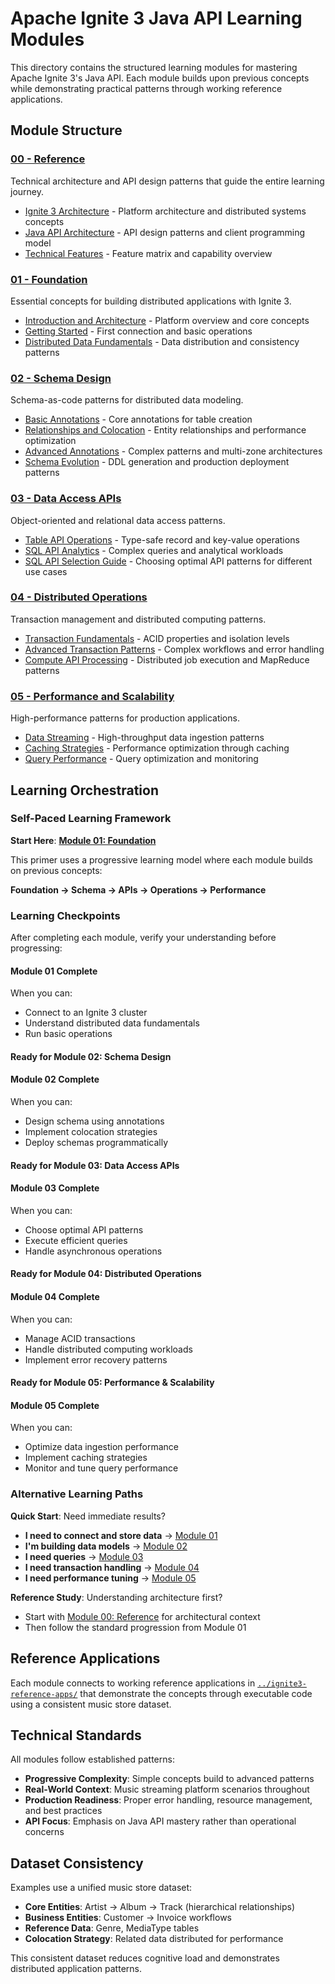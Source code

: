 # Apache Ignite 3 Java API Learning Modules

This directory contains the structured learning modules for mastering Apache Ignite 3's Java API. Each module builds upon previous concepts while demonstrating practical patterns through working reference applications.

## Module Structure

### [00 - Reference](./00-reference/)

Technical architecture and API design patterns that guide the entire learning journey.

- [Ignite 3 Architecture](./00-reference/ignite3-arch.md) - Platform architecture and distributed systems concepts
- [Java API Architecture](./00-reference/java-api-arch.md) - API design patterns and client programming model
- [Technical Features](./00-reference/technical-features.md) - Feature matrix and capability overview

### [01 - Foundation](./01-foundation/)

Essential concepts for building distributed applications with Ignite 3.

- [Introduction and Architecture](./01-foundation/01-introduction-and-architecture.md) - Platform overview and core concepts
- [Getting Started](./01-foundation/02-getting-started.md) - First connection and basic operations
- [Distributed Data Fundamentals](./01-foundation/03-distributed-data-fundamentals.md) - Data distribution and consistency patterns

### [02 - Schema Design](./02-schema-design/)

Schema-as-code patterns for distributed data modeling.

- [Basic Annotations](./02-schema-design/01-basic-annotations.md) - Core annotations for table creation
- [Relationships and Colocation](./02-schema-design/02-relationships-and-colocation.md) - Entity relationships and performance optimization
- [Advanced Annotations](./02-schema-design/03-advanced-annotations.md) - Complex patterns and multi-zone architectures
- [Schema Evolution](./02-schema-design/04-schema-evolution.md) - DDL generation and production deployment patterns

### [03 - Data Access APIs](./03-data-access-apis/)

Object-oriented and relational data access patterns.

- [Table API Operations](./03-data-access-apis/01-table-api-operations.md) - Type-safe record and key-value operations
- [SQL API Analytics](./03-data-access-apis/02-sql-api-analytics.md) - Complex queries and analytical workloads
- [SQL API Selection Guide](./03-data-access-apis/03-sql-api-selection-guide.md) - Choosing optimal API patterns for different use cases

### [04 - Distributed Operations](./04-distributed-operations/)

Transaction management and distributed computing patterns.

- [Transaction Fundamentals](./04-distributed-operations/01-transaction-fundamentals.md) - ACID properties and isolation levels
- [Advanced Transaction Patterns](./04-distributed-operations/02-advanced-transaction-patterns.md) - Complex workflows and error handling
- [Compute API Processing](./04-distributed-operations/03-compute-api-processing.md) - Distributed job execution and MapReduce patterns

### [05 - Performance and Scalability](./05-performance-scalability/)

High-performance patterns for production applications.

- [Data Streaming](./05-performance-scalability/01-data-streaming.md) - High-throughput data ingestion patterns
- [Caching Strategies](./05-performance-scalability/02-caching-strategies.md) - Performance optimization through caching
- [Query Performance](./05-performance-scalability/03-query-performance.md) - Query optimization and monitoring

## Learning Orchestration

### Self-Paced Learning Framework

**Start Here**: [**Module 01: Foundation**](./01-foundation/01-introduction-and-architecture.md)

This primer uses a progressive learning model where each module builds on previous concepts:

**Foundation → Schema → APIs → Operations → Performance**

### Learning Checkpoints

After completing each module, verify your understanding before progressing:

#### Module 01 Complete

When you can:

- Connect to an Ignite 3 cluster
- Understand distributed data fundamentals  
- Run basic operations

#### Ready for Module 02: Schema Design

#### Module 02 Complete

When you can:

- Design schema using annotations
- Implement colocation strategies
- Deploy schemas programmatically

#### Ready for Module 03: Data Access APIs

#### Module 03 Complete

When you can:

- Choose optimal API patterns
- Execute efficient queries
- Handle asynchronous operations

#### Ready for Module 04: Distributed Operations

#### Module 04 Complete

When you can:

- Manage ACID transactions
- Handle distributed computing workloads
- Implement error recovery patterns

#### Ready for Module 05: Performance & Scalability

#### Module 05 Complete

When you can:

- Optimize data ingestion performance
- Implement caching strategies
- Monitor and tune query performance

### Alternative Learning Paths

**Quick Start**: Need immediate results?

- **I need to connect and store data** → [Module 01](./01-foundation/)
- **I'm building data models** → [Module 02](./02-schema-design/)  
- **I need queries** → [Module 03](./03-data-access-apis/)
- **I need transaction handling** → [Module 04](./04-distributed-operations/)
- **I need performance tuning** → [Module 05](./05-performance-scalability/)

**Reference Study**: Understanding architecture first?

- Start with [Module 00: Reference](./00-reference/) for architectural context
- Then follow the standard progression from Module 01

## Reference Applications

Each module connects to working reference applications in [`../ignite3-reference-apps/`](../ignite3-reference-apps/) that demonstrate the concepts through executable code using a consistent music store dataset.

## Technical Standards

All modules follow established patterns:

- **Progressive Complexity**: Simple concepts build to advanced patterns
- **Real-World Context**: Music streaming platform scenarios throughout
- **Production Readiness**: Proper error handling, resource management, and best practices
- **API Focus**: Emphasis on Java API mastery rather than operational concerns

## Dataset Consistency

Examples use a unified music store dataset:

- **Core Entities**: Artist → Album → Track (hierarchical relationships)
- **Business Entities**: Customer → Invoice workflows
- **Reference Data**: Genre, MediaType tables
- **Colocation Strategy**: Related data distributed for performance

This consistent dataset reduces cognitive load and demonstrates distributed application patterns.
